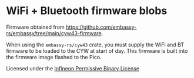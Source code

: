 # WiFi + Bluetooth firmware blobs

Firmware obtained from https://github.com/embassy-rs/embassy/tree/main/cyw43-firmware.

When using the `embassy-rs/cyw43` crate, you must supply the WiFi and BT firmware to be loaded to the CYW at start of day.  This firmware is built into the firmware image flashed to the Pico.

Licensed under the [Infineon Permissive Binary License](./LICENSE-permissive-binary-license-1.0.txt)
